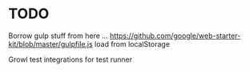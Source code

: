 # TODO


Borrow gulp stuff from here ...
https://github.com/google/web-starter-kit/blob/master/gulpfile.js
load from localStorage


Growl test integrations for test runner
